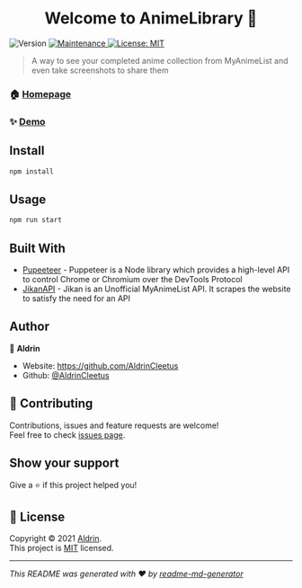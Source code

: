 <h1 align="center">Welcome to AnimeLibrary 👋</h1>
<p>
  <img alt="Version" src="https://img.shields.io/badge/version-1.0.0-blue.svg?cacheSeconds=2592000" />
  <a href="https://github.com/AldrinCleetus/AnimeLibrary/graphs/commit-activity" target="_blank">
    <img alt="Maintenance" src="https://img.shields.io/badge/Maintained%3F-no-red.svg" />
    
  </a>
  <a href="https://github.com/AldrinCleetus/AnimeLibrary/blob/main/LICENSE" target="_blank">
    <img alt="License: MIT" src="https://img.shields.io/github/license/AldrinCleetus/AnimeLibrary" />
  </a>
</p>

> A way to see your completed anime collection from MyAnimeList and even take screenshots to share them

### 🏠 [Homepage](https://animelibrary.herokuapp.com)

### ✨ [Demo](https://animelibrary.herokuapp.com)

## Install

```sh
npm install
```

## Usage

```sh
npm run start
```

## Built With

* [Pupeeteer](https://pptr.dev/) - Puppeteer is a Node library which provides a high-level API to control Chrome or Chromium over the DevTools Protocol
* [JikanAPI](https://jikan.docs.apiary.io/) - Jikan is an Unofficial MyAnimeList API. It scrapes the website to satisfy the need for an API


## Author

👤 **Aldrin**

* Website: https://github.com/AldrinCleetus
* Github: [@AldrinCleetus](https://github.com/AldrinCleetus)

## 🤝 Contributing

Contributions, issues and feature requests are welcome!<br />Feel free to check [issues page](https://github.com/AldrinCleetus/AnimeLibrary/issues). 

## Show your support

Give a ⭐️ if this project helped you!

## 📝 License

Copyright © 2021 [Aldrin](https://github.com/AldrinCleetus).<br />
This project is [MIT](https://github.com/AldrinCleetus/AnimeLibrary/blob/master/LICENSE) licensed.

***
_This README was generated with ❤️ by [readme-md-generator](https://github.com/kefranabg/readme-md-generator)_
